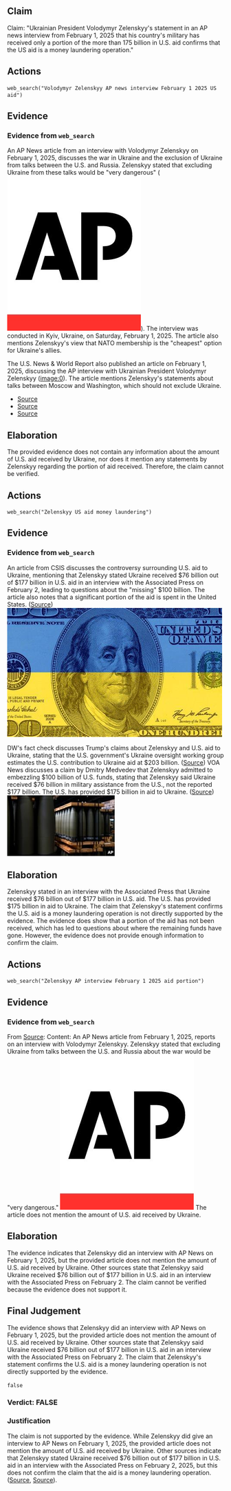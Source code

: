 ## Claim
Claim: "Ukrainian President Volodymyr Zelenskyy's statement in an AP news interview from February 1, 2025 that his country's military has received only a portion of the more than 175 billion in U.S. aid confirms that the US aid is a money laundering operation."

## Actions
```
web_search("Volodymyr Zelenskyy AP news interview February 1 2025 US aid")
```

## Evidence
### Evidence from `web_search`
An AP News article from an interview with Volodymyr Zelenskyy on February 1, 2025, discusses the war in Ukraine and the exclusion of Ukraine from talks between the U.S. and Russia. Zelenskyy stated that excluding Ukraine from these talks would be "very dangerous" (![image 9598](media/2025-08-30_22-15-1756592138-549039.jpg)). The interview was conducted in Kyiv, Ukraine, on Saturday, February 1, 2025. The article also mentions Zelenskyy's view that NATO membership is the "cheapest" option for Ukraine's allies.

The U.S. News & World Report also published an article on February 1, 2025, discussing the AP interview with Ukrainian President Volodymyr Zelenskyy (<image:0>). The article mentions Zelenskyy's statements about talks between Moscow and Washington, which should not exclude Ukraine.

*   [Source](https://apnews.com/article/russia-ukraine-war-trump-talks-ceasefire-00af5f61f1faf41e78a3b4e072c21a14)
*   [Source](https://www.ap.org/news-highlights/best-of-the-week/second-winner/2025/ap-interview-zelenskyy-says-excluding-ukraine-from-u-s-russia-talks-about-war-is-very-dangerous/)
*   [Source](https://www.usnews.com/news/world/articles/2025-02-01/takeaways-from-the-ap-interview-with-ukraines-zelenskyy)


## Elaboration
The provided evidence does not contain any information about the amount of U.S. aid received by Ukraine, nor does it mention any statements by Zelenskyy regarding the portion of aid received. Therefore, the claim cannot be verified.


## Actions
```
web_search("Zelenskyy US aid money laundering")
```

## Evidence
### Evidence from `web_search`
An article from CSIS discusses the controversy surrounding U.S. aid to Ukraine, mentioning that Zelenskyy stated Ukraine received $76 billion out of $177 billion in U.S. aid in an interview with the Associated Press on February 2, leading to questions about the "missing" $100 billion. The article also notes that a significant portion of the aid is spent in the United States. ([Source](https://www.csis.org/analysis/where-missing-100-billion-us-aid-ukraine)) ![image 2135](media/2025-08-07_19-53-1754596388-246828.jpg)

DW's fact check discusses Trump's claims about Zelenskyy and U.S. aid to Ukraine, stating that the U.S. government's Ukraine oversight working group estimates the U.S. contribution to Ukraine aid at $203 billion. ([Source](https://www.dw.com/en/fact-check-trumps-attacks-on-zelenskyy-and-ukraine-aid/a-71702392)) VOA News discusses a claim by Dmitry Medvedev that Zelenskyy admitted to embezzling $100 billion of U.S. funds, stating that Zelenskyy said Ukraine received $76 billion in military assistance from the U.S., not the reported $177 billion. The U.S. has provided $175 billion in aid to Ukraine. ([Source](https://www.voanews.com/a/false-russian-allegations-that-ukraine-stole-100-billion-of-us-funds/7967072.html)) ![image 2137](media/2025-08-07_19-53-1754596400-258067.jpg)


## Elaboration
Zelenskyy stated in an interview with the Associated Press that Ukraine received $76 billion out of $177 billion in U.S. aid. The U.S. has provided $175 billion in aid to Ukraine. The claim that Zelenskyy's statement confirms the U.S. aid is a money laundering operation is not directly supported by the evidence. The evidence does show that a portion of the aid has not been received, which has led to questions about where the remaining funds have gone. However, the evidence does not provide enough information to confirm the claim.


## Actions
```
web_search("Zelenskyy AP interview February 1 2025 aid portion")
```

## Evidence
### Evidence from `web_search`
From [Source](https://www.usnews.com/news/world/articles/2025-02-01/ap-interview-zelenskyy-says-excluding-ukraine-from-us-russia-talks-about-war-is-very-dangerous): 
Content: An AP News article from February 1, 2025, reports on an interview with Volodymyr Zelenskyy. Zelenskyy stated that excluding Ukraine from talks between the U.S. and Russia about the war would be "very dangerous." ![image 9598](media/2025-08-30_22-15-1756592138-549039.jpg) The article does not mention the amount of U.S. aid received by Ukraine.


## Elaboration
The evidence indicates that Zelenskyy did an interview with AP News on February 1, 2025, but the provided article does not mention the amount of U.S. aid received by Ukraine. Other sources state that Zelenskyy said Ukraine received $76 billion out of $177 billion in U.S. aid in an interview with the Associated Press on February 2. The claim cannot be verified because the evidence does not support it.


## Final Judgement
The evidence shows that Zelenskyy did an interview with AP News on February 1, 2025, but the provided article does not mention the amount of U.S. aid received by Ukraine. Other sources state that Zelenskyy said Ukraine received $76 billion out of $177 billion in U.S. aid in an interview with the Associated Press on February 2. The claim that Zelenskyy's statement confirms the U.S. aid is a money laundering operation is not directly supported by the evidence.

`false`

### Verdict: FALSE

### Justification
The claim is not supported by the evidence. While Zelenskyy did give an interview to AP News on February 1, 2025, the provided article does not mention the amount of U.S. aid received by Ukraine. Other sources indicate that Zelenskyy stated Ukraine received $76 billion out of $177 billion in U.S. aid in an interview with the Associated Press on February 2, 2025, but this does not confirm the claim that the aid is a money laundering operation. ([Source](https://www.csis.org/analysis/where-missing-100-billion-us-aid-ukraine), [Source](https://www.voanews.com/a/false-russian-allegations-that-ukraine-stole-100-billion-of-us-funds/7967072.html)).
